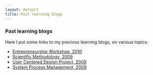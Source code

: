 ```yaml
---
layout: default
title: Past learning blogs
---
```


### Past learning blogs

Here I put some links to my previous learning blogs, on various topics:

- <a href="http://innovationmonthlearningdiary.blogspot.de/" target="_blank">Entrepreneurship Workshop, 2010</a>
- <a href="http://scentmet09.blogspot.de/" target="_blank">Scientific Methodology, 2009</a>
- <a href="http://ucd-mmp.blogspot.de/" target="_blank">User Centered Design Project, 2009</a>
- <a href="http://spm-monik.blogspot.de/" target="_blank">System Process Management, 2009</a>


